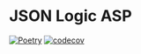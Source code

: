 # JSON Logic ASP

[![Poetry](https://img.shields.io/endpoint?url=https://python-poetry.org/badge/v0.json)](https://python-poetry.org/)
[![codecov](https://codecov.io/gh/barreeeiroo/JSON-Logic-ASP/graph/badge.svg?token=O8045YHOWF)](https://codecov.io/gh/barreeeiroo/JSON-Logic-ASP)
